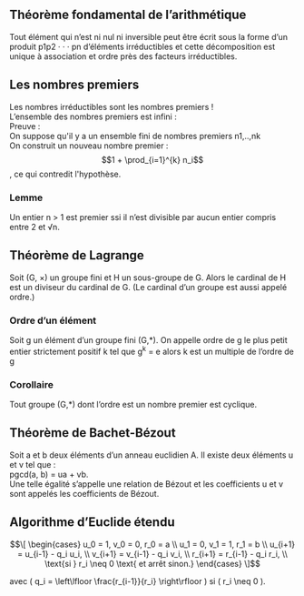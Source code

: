 ## Théorème fondamental de l’arithmétique
Tout élément qui n’est ni nul ni inversible peut être écrit sous la forme
d’un produit p1p2 · · · pn d’éléments irréductibles et cette décomposition
est unique à association et ordre près des facteurs irréductibles.

## Les nombres premiers 
Les nombres irréductibles sont les nombres premiers !
\
L’ensemble des nombres premiers est infini :
\
Preuve :
\
On suppose qu'il y a un ensemble fini de nombres premiers n1,..,nk
\
On construit un nouveau nombre premier :  $$1 + \prod_{i=1}^{k} n_i$$, ce qui contredit l'hypothèse.

### Lemme
Un entier n > 1 est premier ssi il n’est divisible par aucun entier
compris entre 2 et √n.

## Théorème de Lagrange

Soit (G, ×) un groupe fini et H un sous-groupe de G. Alors le cardinal
de H est un diviseur du cardinal de G. (Le cardinal d’un groupe est
aussi appelé ordre.)

### Ordre d’un élément
Soit g un élément d’un groupe fini (G,*). On appelle ordre de g le plus petit entier strictement
positif k tel que 
g<sup>k</sup> = e alors k est un multiple de l’ordre de g

### Corollaire
Tout groupe (G,*) dont l’ordre est un nombre premier est cyclique.

## Théorème de Bachet-Bézout
Soit a et b deux éléments d’un anneau euclidien A. Il existe deux
éléments u et v tel que : 
\
pgcd(a, b) = ua + vb.
\
Une telle égalité s’appelle une relation de Bézout et les coefficients u
et v sont appelés les coefficients de Bézout.

## Algorithme d’Euclide étendu

$$\[
\begin{cases}
u_0 = 1, v_0 = 0, r_0 = a \\
u_1 = 0, v_1 = 1, r_1 = b \\
u_{i+1} = u_{i-1} - q_i u_i, \\
v_{i+1} = v_{i-1} - q_i v_i, \\
r_{i+1} = r_{i-1} - q_i r_i, \\
\text{si } r_i \neq 0 \text{ et arrêt sinon.}
\end{cases}
\]$$

avec \( q_i = \left\lfloor \frac{r_{i-1}}{r_i} \right\rfloor \) si \( r_i \neq 0 \).
